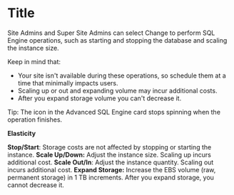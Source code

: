 # Title

Site Admins and Super Site Admins can select Change to perform SQL Engine operations, such as starting and stopping the database and scaling the instance size.


Keep in mind that:

- Your site isn't available during these operations, so schedule them at a time that minimally impacts users.
- Scaling up or out and expanding volume may incur additional costs.
- After you expand storage volume you can't decrease it.

Tip: The icon in the Advanced SQL Engine card stops spinning when the operation finishes.

**Elasticity**

**Stop/Start**: Storage costs are not affected by stopping or starting the instance.
**Scale Up/Down:** Adjust the instance size. Scaling up incurs additional cost.
**Scale Out/In**: Adjust the instance quantity. Scaling out incurs additional cost.
**Expand Storage:** Increase the EBS volume (raw, permanent storage) in 1 TB increments. After you expand storage, you cannot decrease it.